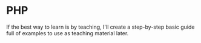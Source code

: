 # PHP
If the best way to learn is by teaching, I'll create a step-by-step basic guide full of examples to use as teaching material later.
